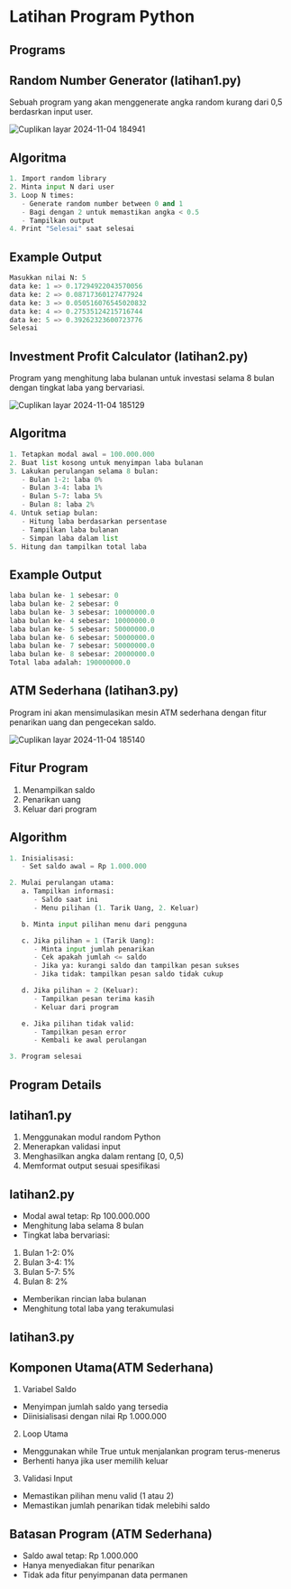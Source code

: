 # Latihan Program Python

## Programs

## Random Number Generator (latihan1.py) 
Sebuah program yang akan menggenerate angka random kurang dari 0,5 berdasrkan input user.

![Cuplikan layar 2024-11-04 184941](https://github.com/user-attachments/assets/bec3ad1b-9168-47e2-ab42-5ddf45a507d0)


## Algoritma

```python
1. Import random library
2. Minta input N dari user
3. Loop N times:
   - Generate random number between 0 and 1
   - Bagi dengan 2 untuk memastikan angka < 0.5
   - Tampilkan output
4. Print "Selesai" saat selesai
```

## Example Output

```python
Masukkan nilai N: 5
data ke: 1 => 0.17294922043570056
data ke: 2 => 0.08717360127477924
data ke: 3 => 0.050516076545020832
data ke: 4 => 0.27535124215716744
data ke: 5 => 0.39262323600723776
Selesai
```

## Investment Profit Calculator (latihan2.py)
Program yang menghitung laba bulanan untuk investasi selama 8 bulan dengan tingkat laba yang bervariasi.

![Cuplikan layar 2024-11-04 185129](https://github.com/user-attachments/assets/4e5de468-4156-4312-95ff-3294f8acccb5)


## Algoritma

```python
1. Tetapkan modal awal = 100.000.000
2. Buat list kosong untuk menyimpan laba bulanan
3. Lakukan perulangan selama 8 bulan:
   - Bulan 1-2: laba 0%
   - Bulan 3-4: laba 1%
   - Bulan 5-7: laba 5%
   - Bulan 8: laba 2%
4. Untuk setiap bulan:
   - Hitung laba berdasarkan persentase
   - Tampilkan laba bulanan
   - Simpan laba dalam list
5. Hitung dan tampilkan total laba
```

## Example Output

```python
laba bulan ke- 1 sebesar: 0
laba bulan ke- 2 sebesar: 0
laba bulan ke- 3 sebesar: 10000000.0
laba bulan ke- 4 sebesar: 10000000.0
laba bulan ke- 5 sebesar: 50000000.0
laba bulan ke- 6 sebesar: 50000000.0
laba bulan ke- 7 sebesar: 50000000.0
laba bulan ke- 8 sebesar: 20000000.0
Total laba adalah: 190000000.0
```

## ATM Sederhana (latihan3.py)
Program ini akan mensimulasikan mesin ATM sederhana dengan fitur penarikan uang dan pengecekan saldo.

![Cuplikan layar 2024-11-04 185140](https://github.com/user-attachments/assets/626fc66e-ffaa-4382-9c0b-38d7df7cd78b)


## Fitur Program
1. Menampilkan saldo
2. Penarikan uang
3. Keluar dari program

## Algorithm

```python
1. Inisialisasi:
   - Set saldo awal = Rp 1.000.000

2. Mulai perulangan utama:
   a. Tampilkan informasi:
      - Saldo saat ini
      - Menu pilihan (1. Tarik Uang, 2. Keluar)

   b. Minta input pilihan menu dari pengguna

   c. Jika pilihan = 1 (Tarik Uang):
      - Minta input jumlah penarikan
      - Cek apakah jumlah <= saldo
      - Jika ya: kurangi saldo dan tampilkan pesan sukses
      - Jika tidak: tampilkan pesan saldo tidak cukup

   d. Jika pilihan = 2 (Keluar):
      - Tampilkan pesan terima kasih
      - Keluar dari program

   e. Jika pilihan tidak valid:
      - Tampilkan pesan error
      - Kembali ke awal perulangan

3. Program selesai
```

## Program Details
## latihan1.py
1. Menggunakan modul random Python
2. Menerapkan validasi input
3. Menghasilkan angka dalam rentang [0, 0,5)
4. Memformat output sesuai spesifikasi
## latihan2.py
- Modal awal tetap: Rp 100.000.000
- Menghitung laba selama 8 bulan
- Tingkat laba bervariasi:
1. Bulan 1-2: 0%
2. Bulan 3-4: 1%
3. Bulan 5-7: 5%
4. Bulan 8: 2%
- Memberikan rincian laba bulanan
- Menghitung total laba yang terakumulasi
## latihan3.py
## Komponen Utama(ATM Sederhana)
1. Variabel Saldo
- Menyimpan jumlah saldo yang tersedia
- Diinisialisasi dengan nilai Rp 1.000.000

2. Loop Utama
- Menggunakan while True untuk menjalankan program terus-menerus
- Berhenti hanya jika user memilih keluar

3. Validasi Input
- Memastikan pilihan menu valid (1 atau 2)
- Memastikan jumlah penarikan tidak melebihi saldo

## Batasan Program (ATM Sederhana)
- Saldo awal tetap: Rp 1.000.000
- Hanya menyediakan fitur penarikan
- Tidak ada fitur penyimpanan data permanen











